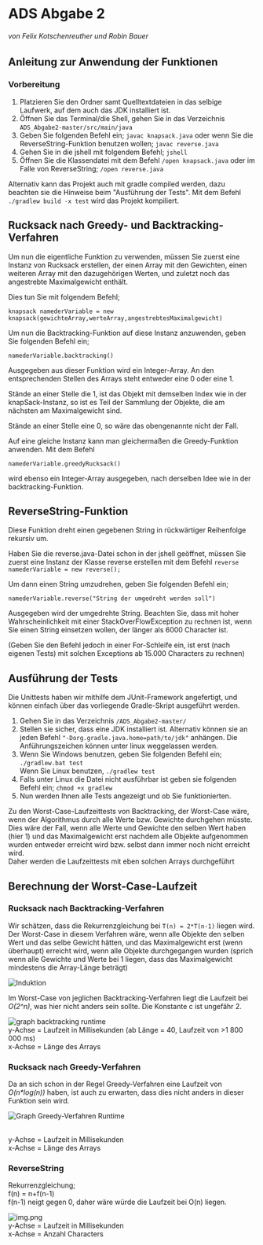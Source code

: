 # ADS Abgabe 2
###### von Felix Kotschenreuther und Robin Bauer

## Anleitung zur Anwendung der Funktionen

### Vorbereitung
1. Platzieren Sie den Ordner samt Quelltextdateien in das selbige Laufwerk, auf dem auch das JDK installiert ist.
2. Öffnen Sie das Terminal/die Shell, gehen Sie in das Verzeichnis `ADS_Abgabe2-master/src/main/java`
3. Geben Sie folgenden Befehl ein;
       `javac knapsack.java` oder wenn Sie die ReverseString-Funktion benutzen wollen; 
   `javac reverse.java`
4. Gehen Sie in die jshell mit folgendem Befehl;
    `jshell`
5. Öffnen Sie die Klassendatei mit dem Befehl `/open knapsack.java` oder im Falle von ReverseString; `/open reverse.java`

Alternativ kann das Projekt auch mit gradle compiled werden, dazu beachten sie die Hinweise beim "Ausführung der Tests".
Mit dem Befehl `./gradlew build -x test` wird das Projekt kompiliert.


## Rucksack nach Greedy- und Backtracking-Verfahren
Um nun die eigentliche Funktion zu verwenden, müssen Sie zuerst eine Instanz von Rucksack erstellen, der einen
Array mit den Gewichten, einen weiteren Array mit den dazugehörigen Werten, und zuletzt noch das angestrebte Maximalgewicht enthält.

Dies tun Sie mit folgendem Befehl;

`knapsack namederVariable = new knapsack(gewichteArray,werteArray,angestrebtesMaximalgewicht)`

Um nun die Backtracking-Funktion auf diese Instanz anzuwenden, geben Sie folgenden Befehl ein;

`namederVariable.backtracking()`

Ausgegeben aus dieser Funktion wird ein Integer-Array. An den entsprechenden Stellen des Arrays steht entweder eine 0 oder eine 1.

Stände an einer Stelle die 1, ist das Objekt mit demselben Index wie in der knapSack-Instanz, so ist es Teil der Sammlung der Objekte, die am nächsten am Maximalgewicht sind.

Stände an einer Stelle eine 0, so wäre das obengenannte nicht der Fall.

Auf eine gleiche Instanz kann man gleichermaßen die Greedy-Funktion anwenden. Mit dem Befehl

`namederVariable.greedyRucksack()`

wird ebenso ein Integer-Array ausgegeben, nach derselben Idee wie in der backtracking-Funktion.



## ReverseString-Funktion

Diese Funktion dreht einen gegebenen String in rückwärtiger Reihenfolge rekursiv um.

Haben Sie die reverse.java-Datei schon in der jshell geöffnet, müssen Sie zuerst eine Instanz der Klasse reverse erstellen
mit dem Befehl `reverse namederVariable = new reverse();`

Um dann einen String umzudrehen, geben Sie folgenden Befehl ein;

`namederVariable.reverse("String der umgedreht werden soll")`

Ausgegeben wird der umgedrehte String. Beachten Sie, dass mit hoher Wahrscheinlichkeit mit einer StackOverFlowException zu rechnen ist, wenn Sie einen String einsetzen wollen, der länger als 6000 Character ist.

(Geben Sie den Befehl jedoch in einer For-Schleife ein, ist erst (nach eigenen Tests) mit solchen Exceptions ab 15.000 Characters zu rechnen)

## Ausführung der Tests

Die Unittests haben wir mithilfe dem JUnit-Framework angefertigt, und können einfach über das vorliegende Gradle-Skript ausgeführt werden.

1. Gehen Sie in das Verzeichnis `/ADS_Abgabe2-master/`
2. Stellen sie sicher, dass eine JDK installiert ist. Alternativ können sie an jeden Befehl `"-Dorg.gradle.java.home=path/to/jdk"` anhängen. Die Anführungszeichen können unter linux weggelassen werden.
3. Wenn Sie Windows benutzen, geben Sie folgenden Befehl ein; `./gradlew.bat test`</br>Wenn Sie Linux benutzen, `./gradlew test`
4. Falls unter Linux die Datei nicht ausführbar ist geben sie folgenden Befehl ein; `chmod +x gradlew`
5. Nun werden Ihnen alle Tests angezeigt und ob Sie funktionierten.

Zu den Worst-Case-Laufzeittests von Backtracking, der Worst-Case wäre, wenn der Algorithmus durch alle Werte bzw. Gewichte durchgehen müsste. Dies wäre der Fall, wenn alle Werte und Gewichte den selben Wert haben (hier 1) und das Maximalgewicht erst nachdem alle Objekte aufgenommen wurden entweder erreicht wird bzw. selbst dann immer noch nicht erreicht wird. </br>Daher werden die Laufzeittests mit eben solchen Arrays durchgeführt

## Berechnung der Worst-Case-Laufzeit


### Rucksack nach Backtracking-Verfahren

Wir schätzen, dass die Rekurrenzgleichung bei `T(n) = 2*T(n-1)` liegen wird. Der Worst-Case in diesem Verfahren wäre, wenn alle Objekte den selben Wert und das selbe Gewicht hätten, und das Maximalgewicht erst (wenn überhaupt) erreicht wird, wenn alle Objekte durchgegangen wurden (sprich wenn alle Gewichte und Werte bei 1 liegen, dass das Maximalgewicht mindestens die Array-Länge beträgt)

![Induktion](./images/induktion.jpg)

Im Worst-Case von jeglichen Backtracking-Verfahren liegt die Laufzeit bei _O(2^n)_, was hier nicht anders sein sollte. Die Konstante c ist ungefähr 2.

![graph backtracking runtime](images/backtrackingruntime.png)
<br/>y-Achse = Laufzeit in Millisekunden (ab Länge = 40, Laufzeit von >1 800 000 ms)<br/>x-Achse = Länge des Arrays

### Rucksack nach Greedy-Verfahren
Da an sich schon in der Regel Greedy-Verfahren eine Laufzeit von _O(n*log(n))_ haben, ist auch zu erwarten, dass dies nicht anders in dieser Funktion sein wird.

![Graph Greedy-Verfahren Runtime](images/GreedyRunTime.png)

<br/>y-Achse = Laufzeit in Millisekunden<br/>x-Achse = Länge des Arrays

### ReverseString

Rekurrenzgleichung; 
</br>f(n) = n+f(n-1)
</br>f(n-1) neigt gegen 0, daher wäre würde die Laufzeit bei O(n) liegen.

![img.png](images/reverse.png)
<br/>y-Achse = Laufzeit in Millisekunden<br/>x-Achse = Anzahl Characters


